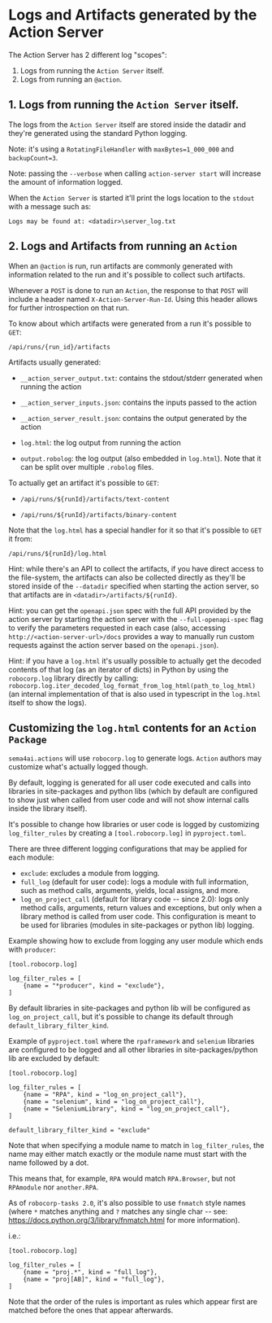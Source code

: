 # Logs and Artifacts generated by the Action Server

The Action Server has 2 different log "scopes":

1. Logs from running the `Action Server` itself.
2. Logs from running an `@action`.

## 1. Logs from running the `Action Server` itself.

The logs from the `Action Server` itself are stored inside the datadir and they're
generated using the standard Python logging.

Note: it's using a `RotatingFileHandler` with `maxBytes=1_000_000` and `backupCount=3`.

Note: passing the `--verbose` when calling `action-server start` will increase the amount of information logged.

When the `Action Server` is started it'll print the logs location to the `stdout`
with a message such as:

`Logs may be found at: <datadir>\server_log.txt`

## 2. Logs and Artifacts from running an `Action`

When an `@action` is run, run artifacts are commonly generated with information
related to the run and it's possible to collect such artifacts.

Whenever a `POST` is done to run an `Action`, the response to that `POST` will
include a header named `X-Action-Server-Run-Id`. Using this header allows for
further introspection on that run.

To know about which artifacts were generated from a run it's possible to `GET`:

`/api/runs/{run_id}/artifacts`

Artifacts usually generated:

- `__action_server_output.txt`: contains the stdout/stderr generated when running the action

- `__action_server_inputs.json`: contains the inputs passed to the action

- `__action_server_result.json`: contains the output generated by the action

- `log.html`: the log output from running the action

- `output.robolog`: the log output (also embedded in `log.html`). Note that it can be split over multiple `.robolog` files.

To actually get an artifact it's possible to `GET`:

- `/api/runs/${runId}/artifacts/text-content`

- `/api/runs/${runId}/artifacts/binary-content`

Note that the `log.html` has a special handler for it so that it's
possible to `GET` it from:

`/api/runs/${runId}/log.html`

Hint: while there's an API to collect the artifacts, if you have direct access to the file-system,
the artifacts can also be collected directly as they'll be stored inside of the `--datadir`
specified when starting the action server, so that artifacts are in `<datadir>/artifacts/${runId}`.

Hint: you can get the `openapi.json` spec with the full API provided by the action
server by starting the action server with the `--full-openapi-spec` flag to
verify the parameters requested in each case (also, accessing `http://<action-server-url>/docs`
provides a way to manually run custom requests against the action server based on
the `openapi.json`).

Hint: if you have a `log.html` it's usually possible to actually get the decoded contents
of that log (as an iterator of dicts) in Python by using the `robocorp.log` library directly by
calling: `robocorp.log.iter_decoded_log_format_from_log_html(path_to_log_html)` (an internal
implementation of that is also used in typescript in the `log.html` itself to show the logs).

## Customizing the `log.html` contents for an `Action Package`

`sema4ai.actions` will use `robocorp.log` to generate logs. `Action` authors may
customize what's actually logged though.

By default, logging is generated for all user code executed and calls into
libraries in site-packages and python libs (which by default are configured to
show just when called from user code and will not show internal calls inside the
library itself).

It's possible to change how libraries or user code is logged by customizing
`log_filter_rules` by creating a `[tool.robocorp.log]` in `pyproject.toml`.

There are three different logging configurations that may be applied for each module:

- `exclude`: excludes a module from logging.
- `full_log` (default for user code): logs a module with full information, such as method calls, arguments, yields, local assigns, and more.
- `log_on_project_call` (default for library code -- since 2.0): logs only method calls, arguments, return values and exceptions, but only when a library method is called from user code. This configuration is meant to be used for libraries (modules in site-packages or python lib) logging.

Example showing how to exclude from logging any user module which ends with `producer`:

```
[tool.robocorp.log]

log_filter_rules = [
    {name = "*producer", kind = "exclude"},
]
```

By default libraries in site-packages and python lib will be configured as `log_on_project_call`, but
it's possible to change its default through `default_library_filter_kind`.

Example of `pyproject.toml` where the `rpaframework` and `selenium`
libraries are configured to be logged and all other libraries in site-packages/python lib are
excluded by default:

```
[tool.robocorp.log]

log_filter_rules = [
    {name = "RPA", kind = "log_on_project_call"},
    {name = "selenium", kind = "log_on_project_call"},
    {name = "SeleniumLibrary", kind = "log_on_project_call"},
]

default_library_filter_kind = "exclude"
```

Note that when specifying a module name to match in `log_filter_rules`,
the name may either match exactly or the module name must start with the
name followed by a dot.

This means that, for example, `RPA` would match `RPA.Browser`,
but not `RPAmodule` nor `another.RPA`.

As of `robocorp-tasks 2.0`, it's also possible to use `fnmatch` style names
(where `*` matches anything and `?` matches any single char -- see: https://docs.python.org/3/library/fnmatch.html for more information).

i.e.:

```
[tool.robocorp.log]

log_filter_rules = [
    {name = "proj.*", kind = "full_log"},
    {name = "proj[AB]", kind = "full_log"},
]
```

Note that the order of the rules is important as rules which appear
first are matched before the ones that appear afterwards.
